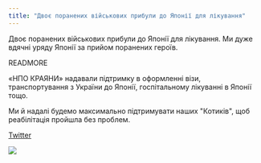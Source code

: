 ```yaml
---
title: "Двоє поранених військових прибули до Японії для лікування"
---
```


Двоє поранених військових прибули до Японії для лікування. Ми дуже вдячні уряду Японії за прийом поранених героїв.

READMORE

«НПО КРАЯНИ» надавали підтримку в оформленні візи, транспортування з України до Японії, госпітальному лікуванні в Японії тощо.

Ми й надалі будемо максимально підтримувати наших "Котиків", щоб реабілітація пройшла без проблем.

[Twitter](https://twitter.com/NPO_KRAIANY/status/1666947834971852800)

![](news/2023-06-09-rehabilitation.jpeg)